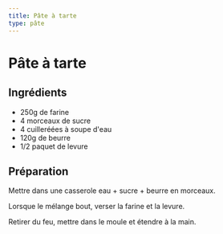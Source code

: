```yaml
---
title: Pâte à tarte
type: pâte
---
```


# Pâte à tarte

<div class="ingredients" markdown="1">

## Ingrédients
 
 - 250g de farine
 - 4 morceaux de sucre
 - 4 cuilleréées à soupe d'eau
 - 120g de beurre
 - 1/2 paquet de levure

</div>

<div class="preparation" markdown="1">

## Préparation

Mettre dans une casserole eau + sucre + beurre en morceaux.

Lorsque le mélange bout, verser la farine et la levure.

Retirer du feu, mettre dans le moule et étendre à la main.

</div>